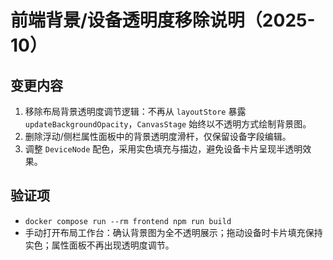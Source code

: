 # 前端背景/设备透明度移除说明（2025-10）

## 变更内容
1. 移除布局背景透明度调节逻辑：不再从 `layoutStore` 暴露 `updateBackgroundOpacity`，`CanvasStage` 始终以不透明方式绘制背景图。
2. 删除浮动/侧栏属性面板中的背景透明度滑杆，仅保留设备字段编辑。
3. 调整 `DeviceNode` 配色，采用实色填充与描边，避免设备卡片呈现半透明效果。

## 验证项
- `docker compose run --rm frontend npm run build`
- 手动打开布局工作台：确认背景图为全不透明展示；拖动设备时卡片填充保持实色；属性面板不再出现透明度调节。
